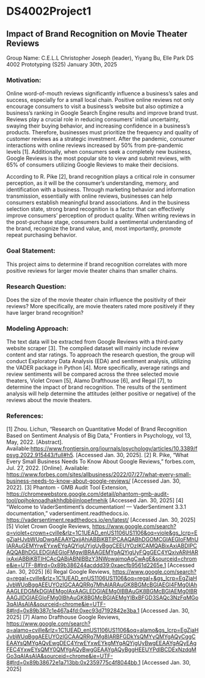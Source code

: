 # DS4002Project1

## Impact of Brand Recognition on Movie Theater Reviews
Group Name: C.E.L.L
Christopher Joseph (leader), Yiyang Bu, Elle Park
DS 4002 Prototyping (S25)
January 30th, 2025

### Motivation: 
Online word-of-mouth reviews significantly influence a business’s sales and success, especially for a small local chain. Positive online reviews not only encourage consumers to visit a business’s website but also optimize a business’s ranking in Google Search Engine results and improve brand trust. Reviews play a crucial role in reducing consumers’ initial uncertainty, swaying their buying behavior, and increasing confidence in a business’s products. Therefore, businesses must prioritize the frequency and quality of customer reviews as a strategic investment. After the pandemic, consumer interactions with online reviews increased by 50% from pre-pandemic levels [1]. Additionally, when consumers seek a completely new business, Google Reviews is the most popular site to view and submit reviews, with 65% of consumers utilizing Google Reviews to make their decisions. 

According to R. Pike [2], brand recognition plays a critical role in consumer perception, as it will be the consumer’s understanding, memory, and identification with a business. Through marketing behavior and information transmission, essentially with online reviews, businesses can help consumers establish meaningful brand associations. And in the business selection state, strong brand recognition is a factor that can effectively improve consumers’ perception of product quality. When writing reviews in the post-purchase stage, consumers build a sentimental understanding of the brand, recognize the brand value, and, most importantly, promote repeat purchasing behavior. 

### Goal Statement:  
This project aims to determine if brand recognition correlates with more positive reviews for larger movie theater chains than smaller chains.

### Research Question: 
Does the size of the movie theater chain influence the positivity of their reviews? More specifically, are movie theaters rated more positively if they have larger brand recognition?

### Modeling Approach: 
The text data will be extracted from Google Reviews with a third-party website scraper [3]. The compiled dataset will mainly include review content and star ratings. To approach the research question, the group will conduct Exploratory Data Analysis (EDA) and sentiment analysis, utilizing the VADER package in Python [4]. More specifically, average ratings and review sentiments will be compared across the three selected movie theaters, Violet Crown [5], Alamo Drafthouse [6], and Regal [7], to determine the impact of brand recognition. The results of the sentiment analysis will help determine the attitudes (either positive or negative) of the reviews about the movie theaters. 




### References:
[1]       Zhou. Lichun, “Research on Quantitative Model of Brand Recognition Based on Sentiment Analysis of Big Data,” Frontiers in Psychology, vol 13, May, 2022. [Abstract]. Available:https://www.frontiersin.org/journals/psychology/articles/10.3389/fpsyg.2022.915443/full#h5. [Accessed Jan. 30, 2025].
[2]        R. Pike, “What Every Small Business Needs To Know About Google Reviews,” forbes.com, Jul. 27, 2022. [Online]. Available: https://www.forbes.com/sites/allbusiness/2022/07/27/what-every-small-business-needs-to-know-about-google-reviews/ [Accessed Jan. 30, 2022].
[3]	Phantom - GMB Audit Tool Extension, https://chromewebstore.google.com/detail/phantom-gmb-audit-tool/ppjhoknoadhakhhdbbjjinlopefmehik [Accessed Jan. 30, 2025]
[4]	“Welcome to VaderSentiment’s documentation! — VaderSentiment 3.3.1 documentation,” vadersentiment.readthedocs.io. https://vadersentiment.readthedocs.io/en/latest/ [Accessed Jan. 30, 2025]
[5]	Violet Crown Google Reviews, https://www.google.com/search?q=violet+crown+cville&rlz=1C1UEAD_enUS1106US1106&oq=viole&gs_lcrp=EgZjaHJvbWUqDwgAEAAYQxjjAhiABBiKBTIPCAAQABhDGOMCGIAEGIoFMhUIARAuGEMYrwEYxwEYgAQYigUYjgUyBggCEEUYOzIKCAMQABixAxiABDIPCAQQABhDGLEDGIAEGIoFMgwIBRAAGEMYgAQYigUyFQgGEC4YQxivARjHARixAxiABBiKBTIHCAcQABiABNIBBzY3NWowajmoAgCwAgE&sourceid=chrome&ie=UTF-8#lrd=0x89b386244acddd39:0xaecfb9561d2265e,1 [Accessed Jan. 30, 2025]
[6]	Regal Google Reviews, https://www.google.com/search?q=regal+cville&rlz=1C1UEAD_enUS1106US1106&oq=regal+&gs_lcrp=EgZjaHJvbWUqBggAEEUYOzIGCAAQRRg7MhAIARAuGK8BGMcBGIAEGI4FMg0IAhAAGLEDGMkDGIAEMgoIAxAAGLEDGIAEMg0IBBAuGK8BGMcBGIAEMg0IBRAAGJIDGIAEGIoFMg0IBhAuGK8BGMcBGIAEMgYIBxBFGD3SAQc3NzFqMGo3qAIAsAIA&sourceid=chrome&ie=UTF-8#lrd=0x89b387c1e467a4fd:0xec93d7192842e3ba,1 [Accessed Jan. 30, 2025]
[7]	Alamo Drafthouse Google Reviews, https://www.google.com/search?q=alamo+cville&rlz=1C1UEAD_enUS1106US1106&oq=alamo&gs_lcrp=EgZjaHJvbWUqBggAEEUYOzIGCAAQRRg7Mg8IARBFGDkYsQMYyQMYgAQyCggCEAAYsQMYgAQyEwgDEC4YrwEYxwEYkgMYgAQYjgUyBwgEEAAYgAQyEAgFEC4YxwEYsQMY0QMYgAQyBwgGEAAYgAQyBggHEEUYPdIBCDExNzdqMGo3qAIAsAIA&sourceid=chrome&ie=UTF-8#lrd=0x89b38672e1a713bb:0x2359775c4f8044bb,1 [Accessed Jan. 30, 2025]
